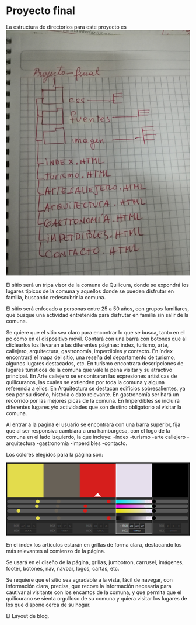 # Proyecto final

La estructura de directorios para este proyecto es
![estructura de directorio](imagen/directorio.jpg)

El sitio será un tripa visor de la comuna de Quilicura, donde se expondrá los lugares típicos de la comuna y aquellos donde se pueden disfrutar en familia, buscando redescubrir la comuna.

El sitio será enfocado a personas entre 25 a 50 años, con grupos familiares, que busque una actividad entretenida para disfrutar en familia sin salir de la comuna.

Se quiere que el sitio sea claro para encontrar lo que se busca, tanto en el pc como en el dispositivo móvil.
Contará con una barra con botones que al cliclearlos los llevaran a las diferentes páginas: index, turismo, arte, callejero, arquitectura, gastronomía, imperdibles y contacto.
En índex encontrará el mapa del sitio, una reseña del departamento de turismo, algunos lugares destacados, etc.
En turismo encontrara descripciones de lugares turísticos de la comuna que vale la pena visitar y su atractivo principal.
En Arte callejero se encontraran las expresiones artísticas de quilicuranos, las cuales se extienden por toda la comuna y alguna referencia a ellos.
En Arquitectura se destacan edificios sobresalientes, ya sea por su diseño, historia o dato relevante.
En gastronomía ser hará un recorrido por las mejores picas de la comuna.
En Imperdibles se incluirá diferentes lugares y/o actividades que son destino obligatorio al visitar la comuna. 

Al entrar a la pagina el usuario se encontrará con una barra superior, fija que al ser responsiva cambiara a una hamburgesa, con el logo de la comuna en el lado izquierdo, la que incluye:
-índex
-turismo
-arte callejero
-arquitectura
-gastronomía
-imperdibles
-contacto.

Los colores elegidos para la página son:

![paleta de colores](imagen/paleta.png)

En el índex los artículos estarán en grillas de forma clara, destacando los más relevantes al comienzo de la página.

Se usará en el diseño de la página, grillas, jumbotron, carrusel, imágenes, footer, botones, nav, navbar, logos,  cartas, etc.

Se requiere que el sitio sea agradable a la vista, fácil de navegar, con información clara, precisa, que recove la información necesaria para cautivar al visitante con los encantos de la comuna, y que permita que el quilicurano se sienta orgulloso de su comuna y quiera visitar los lugares de los que dispone cerca de su hogar.

El Layout de blog.
